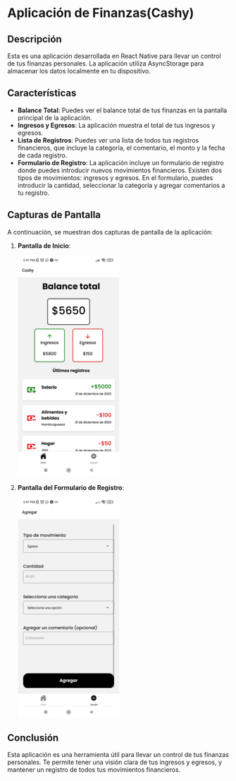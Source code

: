 # Aplicación de Finanzas(Cashy)

## Descripción

Esta es una aplicación desarrollada en React Native para llevar un control de tus finanzas personales. La aplicación utiliza AsyncStorage para almacenar los datos localmente en tu dispositivo.

## Características

- **Balance Total**: Puedes ver el balance total de tus finanzas en la pantalla principal de la aplicación.
- **Ingresos y Egresos**: La aplicación muestra el total de tus ingresos y egresos.
- **Lista de Registros**: Puedes ver una lista de todos tus registros financieros, que incluye la categoría, el comentario, el monto y la fecha de cada registro.
- **Formulario de Registro**: La aplicación incluye un formulario de registro donde puedes introducir nuevos movimientos financieros. Existen dos tipos de movimientos: ingresos y egresos. En el formulario, puedes introducir la cantidad, seleccionar la categoría y agregar comentarios a tu registro.

## Capturas de Pantalla

A continuación, se muestran dos capturas de pantalla de la aplicación:

1. **Pantalla de Inicio**:

   <img src="./assets/AppImageHome.jpeg" alt="Home Screen" height="500">

2. **Pantalla del Formulario de Registro**:

   <img src="./assets/AppImageForm.jpeg" alt="form Screen" height="500">
## Conclusión

Esta aplicación es una herramienta útil para llevar un control de tus finanzas personales. Te permite tener una visión clara de tus ingresos y egresos, y mantener un registro de todos tus movimientos financieros.


